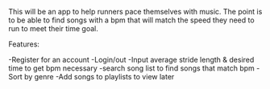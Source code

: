 This will be an app to help runners pace themselves with music. The point is to be able to find songs with a bpm that will match the speed they need to run to meet their time goal.

Features:

-Register for an account
-Login/out
-Input average stride length & desired time to get bpm necessary
-search song list to find songs that match bpm
-Sort by genre
-Add songs to playlists to view later


